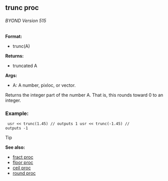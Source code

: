 ## trunc proc 
###### BYOND Version 515

**Format:**
+   trunc(A)

**Returns:**
+   truncated A

**Args:**
+   A: A number, pixloc, or vector.


Returns the integer part of the number A. That is, this rounds
toward 0 to an integer.
### Example:

```dm
 usr << trunc(1.45) // outputs 1 usr << trunc(-1.45) //
outputs -1 
```


> [!TIP] 
> **See also:**
> +   [fract proc](/ref/proc/fract.md) 
> +   [floor proc](/ref/proc/floor.md) 
> +   [ceil proc](/ref/proc/ceil.md) 
> +   [round proc](/ref/proc/round.md) 
